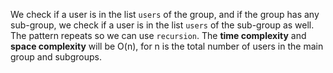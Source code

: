 We check if a user is in the list `users` of the group, and if the group has any sub-group, we check if a user is in the list `users` of the sub-group as well. The pattern repeats so we can use `recursion`. The **time complexity** and **space complexity** will be O(n), for n is the total number of users in the main group and subgroups.